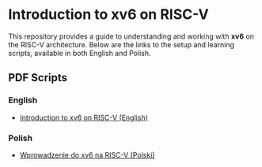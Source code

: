 # Introduction to xv6 on RISC-V

This repository provides a guide to understanding and working with **xv6** on the RISC-V architecture. Below are the links to the setup and learning scripts, available in both English and Polish.

## PDF Scripts

### English
- [Introduction to xv6 on RISC-V (English)](introduction-xv6-riscv-en-v1.01.pdf)

### Polish
- [Wprowadzenie do xv6 na RISC-V (Polski)](wprowadzenie-xv6-riscv-pl-v1.01.pdf)